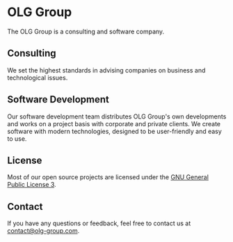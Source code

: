 # OLG Group
The OLG Group is a consulting and software company. 

## Consulting
We set the highest standards in advising companies on business and technological issues. 

## Software Development
Our software development team distributes OLG Group's own developments and works on a project basis with corporate and private clients.
We create software with modern technologies, designed to be user-friendly and easy to use. 

## License
Most of our open source projects are licensed under the <a href="https://www.gnu.org/licenses/gpl-3.0.en.html">GNU General Public License 3</a>.

## Contact
If you have any questions or feedback, feel free to contact us at [contact@olg-group.com](mailto:contact@olg-group.com).
